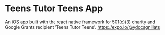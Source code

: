 # Teens Tutor Teens App
An iOS app built with the react native framework for 501(c)(3) charity and Google Grants recipient 'Teens Tutor Teens'.
https://expo.io/@ydocsgnillats
